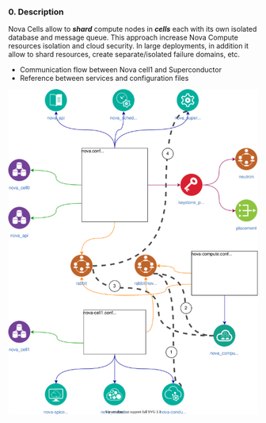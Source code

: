 ### 0. Description

Nova Cells allow to **_shard_** compute nodes in **_cells_** each with 
its own isolated database and message queue. This approach increase
Nova Compute resources isolation and cloud security. In large 
deployments, in addition it allow to shard resources, create 
separate/isolated failure domains, etc.



* Communication flow between Nova cell1 and Superconductor
* Reference between services and configuration files

![nova_cells](nova.svg)

